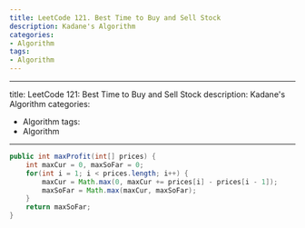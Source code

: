 ```yaml
---
title: LeetCode 121. Best Time to Buy and Sell Stock
description: Kadane's Algorithm
categories:
- Algorithm
tags:
- Algorithm
---
```



---
title: LeetCode 121: Best Time to Buy and Sell Stock
description: Kadane's Algorithm
categories:
 - Algorithm
tags:
 - Algorithm
---


```java
public int maxProfit(int[] prices) {
    int maxCur = 0, maxSoFar = 0;
    for(int i = 1; i < prices.length; i++) {
        maxCur = Math.max(0, maxCur += prices[i] - prices[i - 1]);
        maxSoFar = Math.max(maxCur, maxSoFar);
    }
    return maxSoFar;
}
```
